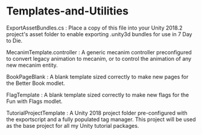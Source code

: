 # Templates-and-Utilities

ExportAssetBundles.cs : Place a copy of this file into your Unity 2018.2 project's asset folder to enable exporting .unity3d bundles for use in 7 Day to Die.

MecanimTemplate.controller : A generic mecanim controller preconfigured to convert legacy animation to mecanim, or to control the animation of any new mecanim entity.  

BookPageBlank : A blank template sized correctly to make new pages for the Better Book modlet.

FlagTemplate : A blank template sized correctly to make new flags for the Fun with Flags modlet.

TutorialProjectTemplate : A Unity 2018 project folder pre-configured with the exportscript and a fully populated tag manager.  This project will be used as the base project for all my Unity tutorial packages.
